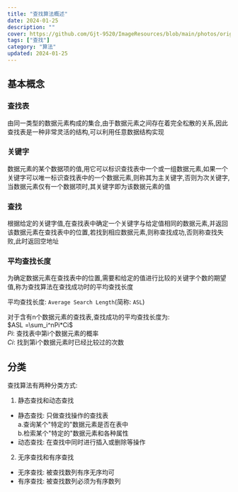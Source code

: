 ```yaml
---
title: "查找算法概述"
date: 2024-01-25
description: ""
cover: https://github.com/Gjt-9520/ImageResources/blob/main/photos/original/Ximage8.jpg?raw=true
tags: ["查找"]
category: "算法"
updated: 2024-01-25
---
```


## 基本概念

### 查找表      

由同一类型的数据元素构成的集合,由于数据元素之间存在着完全松散的关系,因此查找表是一种非常灵活的结构,可以利用任意数据结构实现

### 关键字     

数据元素的某个数据项的值,用它可以标识查找表中一个或一组数据元素,如果一个关键字可以唯一标识查找表中的一个数据元素,则称其为主关键字,否则为次关键字,当数据元素仅有一个数据项时,其关键字即为该数据元素的值

### 查找

根据给定的关键字值,在查找表中确定一个关键字与给定值相同的数据元素,并返回该数据元素在查找表中的位置,若找到相应数据元素,则称查找成功,否则称查找失败,此时返回空地址

### 平均查找长度 

为确定数据元素在查找表中的位置,需要和给定的值进行比较的关键字个数的期望值,称为查找算法在查找成功时的平均查找长度

平均查找长度: `Average Search Length`(简称: `ASL`)

对于含有n个数据元素的查找表,查找成功的平均查找长度为:     
$ASL =\sum_i^nPi*Ci$      
$Pi$: 查找表中第i个数据元素的概率     　    
$Ci$: 找到第i个数据元素时已经比较过的次数   

## 分类

查找算法有两种分类方式:    

1. 静态查找和动态查找    
- 静态查找: 只做查找操作的查找表   
a.查询某个"特定的"数据元素是否在表中    
b.检索某个"特定的"数据元素和各种属性    
- 动态查找: 在查找中同时进行插入或删除等操作   

2. 无序查找和有序查找       
- 无序查找: 被查找数列有序无序均可
- 有序查找: 被查找数列必须为有序数列    